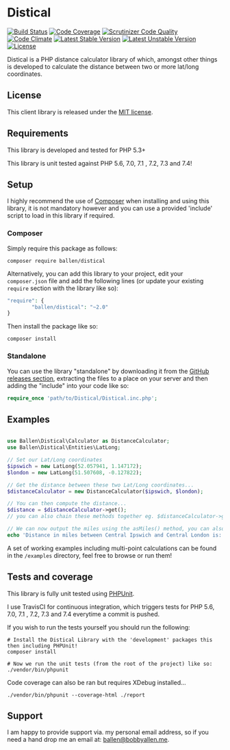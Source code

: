 # Distical

[![Build Status](https://travis-ci.org/allebb/distical.svg)](https://travis-ci.org/allebb/distical)
[![Code Coverage](https://scrutinizer-ci.com/g/allebb/distical/badges/coverage.png?b=master)](https://scrutinizer-ci.com/g/allebb/distical/?branch=master)
[![Scrutinizer Code Quality](https://scrutinizer-ci.com/g/allebb/distical/badges/quality-score.png?b=master)](https://scrutinizer-ci.com/g/allebb/distical/?branch=master)
[![Code Climate](https://codeclimate.com/github/allebb/distical/badges/gpa.svg)](https://codeclimate.com/github/allebb/distical)
[![Latest Stable Version](https://poser.pugx.org/ballen/distical/v/stable)](https://packagist.org/packages/ballen/distical) [![Latest Unstable Version](https://poser.pugx.org/ballen/distical/v/unstable)](https://packagist.org/packages/ballen/distical) [![License](https://poser.pugx.org/ballen/distical/license)](https://packagist.org/packages/ballen/distical)

Distical is a PHP distance calculator library of which, amongst other things is developed to calculate the distance between two or more lat/long coordinates.

## License

This client library is released under the [MIT license](LICENSE).

## Requirements

This library is developed and tested for PHP 5.3+

This library is unit tested against PHP 5.6, 7.0, 7.1 , 7.2, 7.3 and 7.4!

## Setup

I highly recommend the use of [Composer](https://getcomposer.org/) when installing and using this library, it is not mandatory however and you can use a provided 'include' script to load in this library if required.

### Composer

Simply require this package as follows:

```shell
composer require ballen/distical
```

Alternatively, you can add this library to your project, edit your ``composer.json`` file and add the following lines (or update your existing ``require`` section with the library like so):

```php
"require": {
        "ballen/distical": "~2.0"
}
```

Then install the package like so:

```
composer install
```

### Standalone

You can use the library "standalone" by downloading it from the [GitHub releases section](https://github.com/allebb/distical/releases), extracting the files to a place on your server and then adding the "include" into your code like so:

```php
require_once 'path/to/Distical/Distical.inc.php';
```

## Examples

```php

use Ballen\Distical\Calculator as DistanceCalculator;
use Ballen\Distical\Entities\LatLong;

// Set our Lat/Long coordinates
$ipswich = new LatLong(52.057941, 1.147172);
$london = new LatLong(51.507608, -0.127822);

// Get the distance between these two Lat/Long coordinates...
$distanceCalculator = new DistanceCalculator($ipswich, $london);

// You can then compute the distance...
$distance = $distanceCalculator->get();
// you can also chain these methods together eg. $distanceCalculator->get()->asMiles();

// We can now output the miles using the asMiles() method, you can also calculate and use asKilometres() or asNauticalMiles() as required!
echo 'Distance in miles between Central Ipswich and Central London is: ' . $distance->asMiles();
```

A set of working examples including multi-point calculations can be found in the ``/examples`` directory, feel free to browse or run them!

## Tests and coverage

This library is fully unit tested using [PHPUnit](https://phpunit.de/).

I use TravisCI for continuous integration, which triggers tests for PHP 5.6, 7.0, 7.1 , 7.2, 7.3 and 7.4 everytime a commit is pushed.

If you wish to run the tests yourself you should run the following:

```
# Install the Distical Library with the 'development' packages this then including PHPUnit!
composer install

# Now we run the unit tests (from the root of the project) like so:
./vendor/bin/phpunit
```

Code coverage can also be ran but requires XDebug installed...
```
./vendor/bin/phpunit --coverage-html ./report
```

## Support

I am happy to provide support via. my personal email address, so if you need a hand drop me an email at: [ballen@bobbyallen.me](mailto:ballen@bobbyallen.me).
